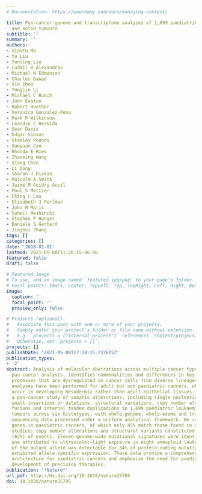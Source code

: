 ```yaml
---
# Documentation: https://wowchemy.com/docs/managing-content/

title: Pan-cancer genome and transcriptome analyses of 1,699 paediatric leukaemias
  and solid tumours
subtitle: ''
summary: ''
authors:
- Xiaotu Ma
- Yu Liu
- Yanling Liu
- Ludmil B Alexandrov
- Michael N Edmonson
- Charles Gawad
- Xin Zhou
- Yongjin Li
- Michael C Rusch
- John Easton
- Robert Huether
- Veronica Gonzalez-Pena
- Mark R Wilkinson
- Leandro C Hermida
- Sean Davis
- Edgar Sioson
- Stanley Pounds
- Xueyuan Cao
- Rhonda E Ries
- Zhaoming Wang
- Xiang Chen
- Li Dong
- Sharon J Diskin
- Malcolm A Smith
- Jaime M Guidry Auvil
- Paul S Meltzer
- Ching C Lau
- Elizabeth J Perlman
- John M Maris
- Soheil Meshinchi
- Stephen P Hunger
- Daniela S Gerhard
- Jinghui Zhang
tags: []
categories: []
date: '2018-01-01'
lastmod: 2021-05-08T11:20:15-06:00
featured: false
draft: false

# Featured image
# To use, add an image named `featured.jpg/png` to your page's folder.
# Focal points: Smart, Center, TopLeft, Top, TopRight, Left, Right, BottomLeft, Bottom, BottomRight.
image:
  caption: ''
  focal_point: ''
  preview_only: false

# Projects (optional).
#   Associate this post with one or more of your projects.
#   Simply enter your project's folder or file name without extension.
#   E.g. `projects = ["internal-project"]` references `content/project/deep-learning/index.md`.
#   Otherwise, set `projects = []`.
projects: []
publishDate: '2021-05-08T17:20:15.737615Z'
publication_types:
- '2'
abstract: Analysis of molecular aberrations across multiple cancer types, known as
  pan-cancer analysis, identifies commonalities and differences in key biological
  processes that are dysregulated in cancer cells from diverse lineages. Pan-cancer
  analyses have been performed for adult but not paediatric cancers, which commonly
  occur in developing mesodermic rather than adult epithelial tissues. Here we present
  a pan-cancer study of somatic alterations, including single nucleotide variants,
  small insertions or deletions, structural variations, copy number alterations, gene
  fusions and internal tandem duplications in 1,699 paediatric leukaemias and solid
  tumours across six histotypes, with whole-genome, whole-exome and transcriptome
  sequencing data processed under a uniform analytical framework. We report 142 driver
  genes in paediatric cancers, of which only 45% match those found in adult pan-cancer
  studies; copy number alterations and structural variants constituted the majority
  (62%) of events. Eleven genome-wide mutational signatures were identified, including
  one attributed to ultraviolet-light exposure in eight aneuploid leukaemias. Transcription
  of the mutant allele was detectable for 34% of protein-coding mutations, and 20%
  exhibited allele-specific expression. These data provide a comprehensive genomic
  architecture for paediatric cancers and emphasize the need for paediatric cancer-specific
  development of precision therapies.
publication: '*Nature*'
url_pdf: http://dx.doi.org/10.1038/nature25795
doi: 10.1038/nature25795
---
```

